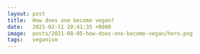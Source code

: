 ```yaml
---
layout: post
title:  How does one become vegan?
date:   2021-02-11 20:41:35 +0000
image:  posts/2021-08-05-how-does-one-become-vegan/hero.png
tags:   veganism
---
```


